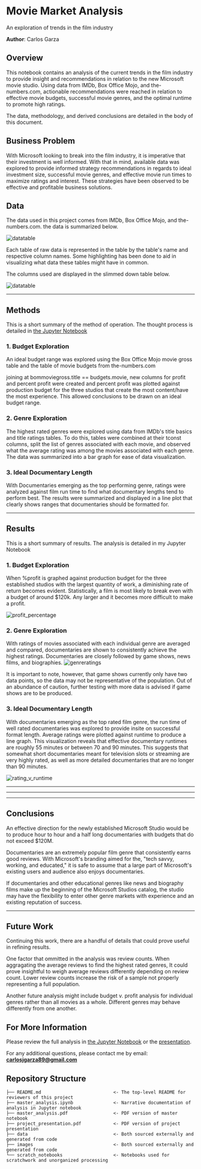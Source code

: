 # Movie Market Analysis
An exploration of trends in the film industry

**Author**: Carlos Garza

## Overview

This notebook contains an analysis of the current trends in the film industry to provide insight and recommendations in relation to the new Microsoft movie studio. Using data from IMDb, Box Office Mojo, and the-numbers.com, actionable recommendations were reached in relation to effective movie budgets, successful movie genres, and the optimal runtime to promote high ratings.

The data, methodology, and derived conclusions are detailed in the body of this document.

## Business Problem

With Microsoft looking to break into the film industry, it is imperative that their investment is well informed. With that in mind, available data was explored to provide informed strategy recommendations in regards to ideal investment size, successful movie genres, and effective movie run times to maximize ratings and interest. These strategies have been observed to be effective and profitable business solutions.

## Data

The data used in this project comes from IMDb, Box Office Mojo, and the-numbers.com. the data is summarized below.

![datatable](./images/tables.png)


Each table of raw data is represented in the table by the table's name and respective column names. Some highlighting has been done to aid in visualizing what data these tables might have in common.

The columns used are displayed in the slimmed down table below.

![datatable](./images/slimtable.png)

***

## Methods
This is a short summary of the method of operation. The thought process is detailed in [the Jupyter Notebook](./master_analysis.ipynb)
### 1. Budget Exploration

An ideal budget range was explored using the Box Office Mojo movie gross table and the table of movie budgets from the-numbers.com

joining at bommoviegross.title == budgets.movie, new columns for profit and percent profit were created and percent profit was plotted against production budget for the three studios that create the most content/have the most experience. This allowed conclusions to be drawn on an ideal budget range.

### 2. Genre Exploration

The highest rated genres were explored using data from IMDb's title basics and title ratings tables. To do this, tables were combined at their tconst columns, split the list of genres associated with each movie, and observed what the average rating was among the movies associated with each genre. The data was summarized into a bar graph for ease of data visualization.

### 3. Ideal Documentary Length

With Documentaries emerging as the top performing genre, ratings were analyzed against film run time to find what documentary lengths tend to perform best. The results were summarized and displayed in a line plot that clearly shows ranges that documentaries should be formatted for. 
***

## Results

This is a short summary of results. The analysis is detailed in my Jupyter Notebook

### 1. Budget Exploration

When %profit is graphed against production budget for the three established studios with the largest quantity of work, a diminishing rate of return becomes evident. Statistically, a film is most likely to break even with a budget of around $120k. Any larger and it becomes more difficult to make a profit.

![profit_percentage](./images/profit_percentage.png)

### 2. Genre Exploration
With ratings of movies associated with each individual genre are averaged and compared, documentaries are shown to consistently achieve the highest ratings. Documentaries are closely followed by game shows, news films, and biographies.
![genreratings](./images/highest_rated_genres.png)

It is important to note, however, that game shows currently only have two data points, so the data may not be representative of the population. Out of an abundance of caution, further testing with more data is advised if game shows are to be produced.

### 3. Ideal Documentary Length
With documentaries emerging as the top rated film genre, the run time of well rated documentaries was explored to provide insite on successful format length. Average ratings were plotted against runtime to produce a line graph. This visualization reveals that effective documentary runtimes are roughly 55 minutes or between 70 and 90 minutes. This suggests that somewhat short documentaries meant for television slots or streaming are very highly rated, as well as more detailed documentaries that are no longer than 90 minutes.

![rating_v_runtime](./images/rating_v_time.png)

***
***
***
## Conclusions

An effective direction for the newly established Microsoft Studio would be to produce hour to hour and a half long documentaries with budgets that do not exceed $120M.

Documentaries are an extremely popular film genre that consistently earns good reviews. With Microsoft's branding aimed for the, "tech savvy, working, and educated," it is safe to assume that a large part of Microsoft's existing users and audience also enjoys documentaries.

If documentaries and other educational genres like news and biography films make up the beginning of the Microsoft Studios catalog, the studio may have the flexibility to enter other genre markets with experience and an existing reputation of success.

***
## Future Work

Continuing this work, there are a handful of details that could prove useful in refining results.

One factor that ommitted in the analysis was review counts. When aggragating the average reviews to find the highest rated genres, It could prove insightful to weigh average reviews differently depending on review count. Lower review counts increase the risk of a sample not properly representing a full population.

Another future analysis might include budget v. profit analysis for individual genres rather than all movies as a whole. Different genres may behave differently from one another.


## For More Information

Please review the full analysis in [the Jupyter Notebook](./master_analysis.ipynb) or the [presentation](./project_presentation.pdf).

For any additional questions, please contact me by email: **carlosjgarza89@gmail.com**

## Repository Structure


```
├── README.md                           <- The top-level README for reviewers of this project
├── master_analysis.ipynb               <- Narrative documentation of analysis in Jupyter notebook
├── master_analysis.pdf                 <- PDF version of master notebook
├── project_presentation.pdf            <- PDF version of project presentation
├── data                                <- Both sourced externally and generated from code
├── images                              <- Both sourced externally and generated from code
└── scratch_notebooks                   <- Notebooks used for scratchwork and unorganized processing
```
